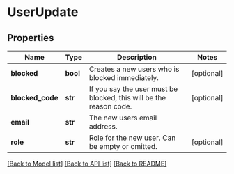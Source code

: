 # UserUpdate

## Properties
Name | Type | Description | Notes
------------ | ------------- | ------------- | -------------
**blocked** | **bool** | Creates a new users who is blocked immediately. | [optional] 
**blocked_code** | **str** | If you say the user must be blocked, this will be the reason code. | [optional] 
**email** | **str** | The new users email address. | 
**role** | **str** | Role for the new user. Can be empty or omitted. | [optional] 

[[Back to Model list]](../README.md#documentation-for-models) [[Back to API list]](../README.md#documentation-for-api-endpoints) [[Back to README]](../README.md)


